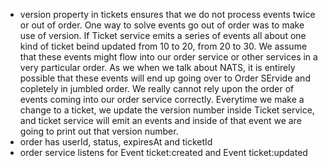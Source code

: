 - version property in tickets ensures that we do not process events twice or out of order. One way to solve events go out of order was to make use of version. If Ticket service emits a series of events all about one kind of ticket beind updated from 10 to 20, from 20 to 30. We assume that these events might flow into our order service or other services in a very particular order. As we when we talk about NATS, it is entirely possible that these events will end up going over to Order SErvide and copletely in jumbled order. We really cannot rely upon the order of events coming into our order service correctly. Everytime we make a change to a ticket, we update the version number inside Ticket service, and ticket service will emit an events and inside of that event we are going to print out that version number.
- order has userId, status, expiresAt and ticketId
- order service listens for Event ticket:created and Event ticket:updated
